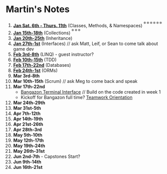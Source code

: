 # Martin's Notes

1. **[Jan Sat. 6th - Thurs. 11th](https://github.com/nss-evening-cohort-06/notes/blob/master/weeks/Week1.md)** (Classes, Methods, & Namespaces) <sup><sup>:snowflake: :snowflake: :snowflake: :snowflake: :snowflake: :snowflake:
1. **[Jan 15th-18th](https://github.com/nss-evening-cohort-06/notes/blob/master/weeks/Week2.md)** (Collections) <sup><sup>:snowflake: :snowflake: :snowflake:
1. **[Jan 20th-25th](https://github.com/nss-evening-cohort-06/notes/blob/master/weeks/Week3.md)** (Inheritance)
1. **[Jan 27th-1st](https://github.com/nss-evening-cohort-06/notes/blob/master/weeks/Week4.md)** (Interfaces) // ask Matt, Leif, or Sean to come talk about game dev
1. **[Feb 3rd-8th](https://github.com/nss-evening-cohort-06/notes/blob/master/weeks/Week5.md)** (LINQ) - guest instructor?
1. **[Feb 10th-15th](https://github.com/nss-evening-cohort-06/notes/blob/master/weeks/Week6.md)** (TDD)
1. **[Feb 17th-22nd](https://github.com/nss-evening-cohort-06/notes/blob/master/weeks/Week7.md)** (Databases)
1. **[Feb 24th-1st](https://github.com/nss-evening-cohort-06/notes/blob/master/weeks/Week8.md)** (ORMs)
1. **Mar 3rd-8th**
1. **Mar 10th-15th** (Scrum) // ask Meg to come back and speak
1. **Mar 17th-22nd**
	- [Bangazon Terminal Interface](https://github.com/nss-evening-cohort-06/bangazon-inc/blob/master/projects/BANGAZON_TERMINAL_INTERFACE.md) // Build on the code created in week 1
	- Kickoff for Bangazon full time?
		[Teamwork Orientation](https://github.com/nashville-software-school/teamwork-orientation)
1. **Mar 24th-29th**
1. **Mar 31st-5th**
1. **Apr 7th-12th**
1. **Apr 14th-19th**
1. **Apr 21st-26th**
1. **Apr 28th-3rd**
1. **May 5th-10th**
1. **May 12th-17th**
1. **May 19th-24th**
1. **May 26th-31st**
1. **Jun 2nd-7th** - Capstones Start?
1. **Jun 9th-14th**
1. **Jun 16th-21st**
